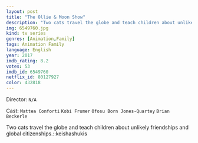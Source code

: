 ```yaml
---
layout: post
title: "The Ollie & Moon Show"
description: "Two cats travel the globe and teach children about unlikely friendships and global citizenships.::keishashukis.."
img: 6549760.jpg
kind: tv series
genres: [Animation,Family]
tags: Animation Family 
language: English
year: 2017
imdb_rating: 8.2
votes: 53
imdb_id: 6549760
netflix_id: 80127927
color: 432818
---
```

Director: `N/A`  

Cast: `Mattea Conforti` `Kobi Frumer` `Ofosu Born Jones-Quartey` `Brian Beckerle` 

Two cats travel the globe and teach children about unlikely friendships and global citizenships.::keishashukis